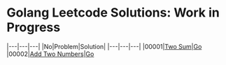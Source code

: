 # Golang Leetcode Solutions: Work in Progress

|---|---|---|
|No|Problem|Solution|
|---|---|---|
|00001|[Two Sum](./00001_two_sum.md)|[Go](./00001_two_sum.go)
|00002|[Add Two Numbers](./00002_add_two_numbers.md)|[Go](./00002_add_two_numbers.go)
